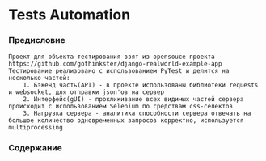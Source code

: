 # Tests Automation

### Предисловие
    Проект для объекта тестирования взят из opensouce проекта - https://github.com/gothinkster/django-realworld-example-app
    Тестирование реализовано с использованием PyTest и делится на несколько частей:
        1. Бэкенд часть(API) - в проекте использованы библиотеки requests и websocket, для отправки json'ов на сервер
        2. Интерфейс(gUI) - прокликивание всех видимых частей сервера происходит с использованием Selenium по средствам css-селектов
        3. Нагрузка сервера - аналитика способности сервера отвечать на большое количество одновременных запросов корректно, используется multiprocessing 

### Содержание